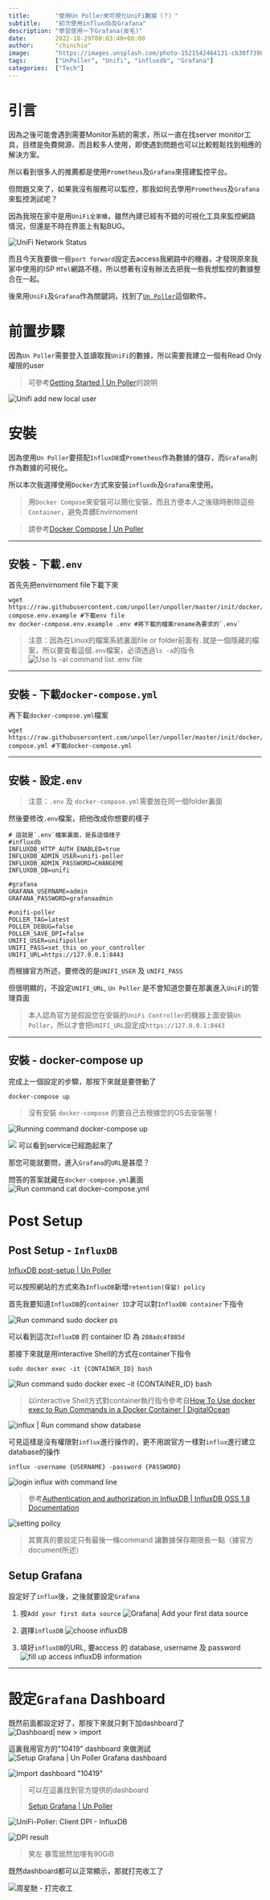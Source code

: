 ```yaml
---
title:       "使用Un Poller來可視化UniFi數據（？）"
subtitle:    "初次使用influxdb及Grafana"
description: "學習使用一下Grafana(皮毛)"
date:        2022-10-29T00:03:40+08:00
author:      "chinchio"
image:       "https://images.unsplash.com/photo-1521542464131-cb30f7398bc6?ixlib=rb-4.0.3&dl=thomas-jensen-UrtxBX5i5SE-unsplash.jpg"
tags:        ["UnPoller", "Unifi", "influxdb", "Grafana"]
categories:  ["Tech"]
---
```


# 引言

因為之後可能會遇到需要Monitor系統的需求，所以一直在找server monitor工具，目標是免費開源、而且較多人使用，即使遇到問題也可以比較輕鬆找到相應的解決方案。

所以看到很多人的推薦都是使用`Prometheus`及`Grafana`來搭建監控平台。

但問題又來了，如果我沒有服務可以監控，那我如何去學用`Prometheus`及`Grafana`來監控測試呢？

因為我現在家中是用`UniFi全家桶`，雖然內建已經有不錯的可視化工具來監控網路情況，但還是不時在界面上有點BUG。

![UniFi Network Status](https://i.imgur.com/z8oC8EW.png)

而且今天我要做一些`port forward`設定去access我網路中的機器，才發現原來我家中使用的ISP `MTel`網路不穩，所以想著有沒有辦法去把我一些我想監控的數據整合在一起。

後來用`UniFi`及`Grafana`作為關鍵詞，找到了[`Un Poller`](https://unpoller.com/)這個軟件。

# 前置步驟

因為`Un Poller`需要登入並讀取我`UniFi`的數據，所以需要我建立一個有Read Only權限的user

> 可參考[Getting Started | Un Poller](https://unpoller.com/docs/install/gettingstarted)的說明

![Unifi add new local user](https://i.imgur.com/jAwfh2O.png)


# 安裝

因為使用`Un Poller`要搭配`InfluxDB`或`Prometheus`作為數據的儲存，而`Grafana`則作為數據的可視化。

所以本次我選擇使用`Docker`方式來安裝`influxdb`及`Grafana`來使用。

> 用`Docker Compose`來安裝可以簡化安裝，而且方便本人之後隨時刪除這些`Container`，避免弄髒Envirnoment

> 請參考[Docker Compose | Un Poller](https://unpoller.com/docs/install/dockercompose)

---

## 安裝 - 下載`.env`

首先先把envirnoment file下載下來

```bash=
wget https://raw.githubusercontent.com/unpoller/unpoller/master/init/docker/docker-compose.env.example #下載env file
mv docker-compose.env.example .env #將下載的檔案rename為要求的`.env`
```

> 注意：因為在Linux的檔案系統裏面file or folder前面有`.`就是一個隱藏的檔案，所以要查看這個`.env`檔案，必須透過`ls -a`的指令
> ![Use `ls -al` command list `.env` file](https://i.imgur.com/jODEnKS.png)

---

## 安裝 - 下載`docker-compose.yml`

再下載`docker-compose.yml`檔案

```bash=
wget https://raw.githubusercontent.com/unpoller/unpoller/master/init/docker/docker-compose.yml #下載docker-compose.yml
```

---

## 安裝 - 設定`.env`

> 注意：`.env` 及 `docker-compose.yml`需要放在同一個folder裏面

然後要修改`.env`檔案，把他改成你想要的樣子
```text=
# 這就是`.env`檔案裏面，是長這個樣子
#influxdb
INFLUXDB_HTTP_AUTH_ENABLED=true
INFLUXDB_ADMIN_USER=unifi-poller
INFLUXDB_ADMIN_PASSWORD=CHANGEME
INFLUXDB_DB=unifi

#grafana
GRAFANA_USERNAME=admin
GRAFANA_PASSWORD=grafanaadmin

#unifi-poller
POLLER_TAG=latest
POLLER_DEBUG=false
POLLER_SAVE_DPI=false
UNIFI_USER=unifipoller
UNIFI_PASS=set_this_on_your_controller
UNIFI_URL=https://127.0.0.1:8443
```
而根據官方所述，要修改的是`UNIFI_USER` 及 `UNIFI_PASS`

但很明顯的，不設定`UNIFI_URL`, `Un Poller` 是不會知道您要在那裏進入`UniFi`的管理頁面

> 本人認為官方是假設您在安裝的`UniFi Controller`的機器上面安裝`Un Poller`，所以才會把`UNIFI_URL`設定成`https://127.0.0.1:8443`

---

## 安裝 - docker-compose up

完成上一個設定的步驟，那按下來就是要啓動了

```bash=
docker-compose up
```

> 沒有安裝 `docker-compose` 的要自己去根據您的OS去安裝喔！

![Running command `docker-compose up`](https://i.imgur.com/S9HUDjE.png)

![](https://i.imgur.com/czdV1Vy.png)
可以看到service已經跑起來了

那您可能就要問，進入`Grafana`的`URL`是甚麼？

問答的答案就藏在`docker-compose.yml`裏面
![Run command `cat docker-compose.yml`](https://i.imgur.com/rizikKJ.png)

# Post Setup

## Post Setup - `InfluxDB`

[InfluxDB post-setup | Un Poller](https://unpoller.com/docs/dependencies/influxdb/#post-setup)

可以按照網站的方式來為`InfluxDB`新增`retention(保留) policy`

首先我要知道`InfluxDB`的`container ID`才可以對`InfluxDB container`下指令

![Run command `sudo docker ps`](https://i.imgur.com/I0Rntiw.png)

可以看到這次`InfluxDB` 的 container ID 為 `208adc4f885d`

那接下來就是用interactive Shell的方式在container下指令
```bash=
sudo docker exec -it {CONTAINER_ID} bash
```
![Run command `sudo docker exec -it {CONTAINER_ID} bash`](https://i.imgur.com/9zefxxb.png)

> 以interactive Shell方式對container執行指令參考自[How To Use docker exec to Run Commands in a Docker Container | DigitalOcean](https://www.digitalocean.com/community/tutorials/how-to-use-docker-exec-to-run-commands-in-a-docker-container)

![influx | Run command `show database`](https://i.imgur.com/i0anLjo.png)

可見這樣是沒有權限對`influx`進行操作的，更不用說官方一樣對`influx`進行建立database的操作

```bash=
influx -username {USERNAME} -password {PASSWORD}
```
![login influx with command line](https://i.imgur.com/7Ipv4bv.png)
> 參考[Authentication and authorization in InfluxDB | InfluxDB OSS 1.8 Documentation](https://docs.influxdata.com/influxdb/v1.8/administration/authentication_and_authorization/)

![setting poilcy](https://i.imgur.com/q0jr3ep.png)
> 其實真的要設定只有最後一條command 讓數據保存期限長一點（據官方document所述）

## Setup Grafana
設定好了`influx`後，之後就要設定`Grafana`

1. 按`Add your first data source`
![`Grafana`| `Add your first data source`](https://i.imgur.com/bxyEPoz.png)

2. 選擇`influxDB`
![choose `influxDB`](https://i.imgur.com/DLH2PyA.png)

3. 填好`influxDB`的URL, 要access 的 database, username 及 password
![fill up access `influxDB` information](https://i.imgur.com/sGYsqz7.png)

---

# 設定`Grafana` Dashboard
既然前面都設定好了，那按下來就只剩下加dashboard了
![Dashboard| new > import](https://i.imgur.com/crPWNY2.png)

這裏我用官方的"10419" dashboard 來做測試
![Setup Grafana | Un Poller `Grafana` dashboard](https://i.imgur.com/dfHB3Aq.png)

![import dashboard "10419"](https://i.imgur.com/S577k3H.png)
> 可以在這裏找到官方提供的dashboard
> 
> [Setup Grafana | Un Poller](https://unpoller.com/docs/install/grafana/)

![UniFi-Poller: Client DPI - InfluxDB](https://i.imgur.com/fd1VPvW.png)

![DPI result](https://i.imgur.com/LqNVXQu.png)

> 笑左 暴雪居然加埋有90GiB

既然dashboard都可以正常顯示，那就打完收工了

![周星馳 - 打完收工](https://i.imgur.com/OWazxz8.png)